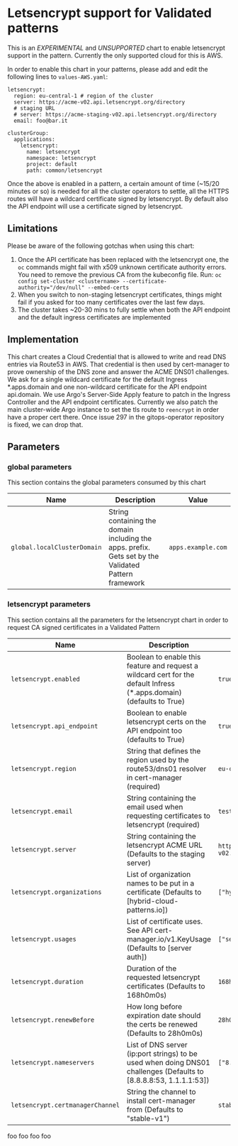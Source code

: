 # Letsencrypt support for Validated patterns

This is an *EXPERIMENTAL* and *UNSUPPORTED* chart to enable letsencrypt support in the pattern.
Currently the only supported cloud for this is AWS.

In order to enable this chart in your patterns, please add and edit the following lines to `values-AWS.yaml`:

    letsencrypt:
      region: eu-central-1 # region of the cluster
      server: https://acme-v02.api.letsencrypt.org/directory
      # staging URL
      # server: https://acme-staging-v02.api.letsencrypt.org/directory
      email: foo@bar.it

    clusterGroup:
      applications:
        letsencrypt:
          name: letsencrypt
          namespace: letsencrypt
          project: default
          path: common/letsencrypt

Once the above is enabled in a pattern, a certain amount of time (~15/20 minutes or so) is needed for all the cluster operators to settle, all the HTTPS routes will have a wildcard certificate signed by letsencrypt. By default also the API endpoint will use a certificate signed by letsencrypt.

## Limitations

Please be aware of the following gotchas when using this chart:

1. Once the API certificate has been replaced with the letsencrypt one, the `oc` commands might fail with x509 unknown certificate authority errors.
   You need to remove the previous CA from the kubeconfig file. Run: `oc config set-cluster <clustername> --certificate-authority="/dev/null" --embed-certs`
2. When you switch to non-staging letsencrypt certificates, things might fail if you asked for too many certificates over the last few days.
3. The cluster takes ~20-30 mins to fully settle when both the API endpoint and the default ingress certificates are implemented

## Implementation

This chart creates a Cloud Credential that is allowed to write and read DNS entries via Route53 in AWS. That credential is then used by cert-manager to prove ownership of the DNS zone and answer the ACME DNS01 challenges.
We ask for a single wildcard certificate for the default Ingress *.apps.domain and one non-wildcard certificate for the API endpoint api.domain.
We use Argo's Server-Side Apply feature to patch in the Ingress Controller and the API endpoint certificates.
Currently we also patch the main cluster-wide Argo instance to set the tls route to `reencrypt` in order have a proper cert there. Once issue 297 in the gitops-operator repository is fixed, we can drop that.

## Parameters

### global parameters

This section contains the global parameters consumed by this chart

| Name                        | Description                                                                                          | Value              |
| --------------------------- | ---------------------------------------------------------------------------------------------------- | ------------------ |
| `global.localClusterDomain` | String containing the domain including the apps. prefix. Gets set by the Validated Pattern framework | `apps.example.com` |

### letsencrypt parameters

This section contains all the parameters for the letsencrypt
chart in order to request CA signed certificates in a Validated Pattern

| Name                             | Description                                                                                                           | Value                                                    |
| -------------------------------- | --------------------------------------------------------------------------------------------------------------------- | -------------------------------------------------------- |
| `letsencrypt.enabled`            | Boolean to enable this feature and request a wildcard cert for the default Infress (*.apps.domain) (defaults to True) | `true`                                                   |
| `letsencrypt.api_endpoint`       | Boolean to enable letsencrypt certs on the API endpoint too (defaults to True)                                        | `true`                                                   |
| `letsencrypt.region`             | String that defines the region used by the route53/dns01 resolver in cert-manager (required)                          | `eu-central-1`                                           |
| `letsencrypt.email`              | String containing the email used when requesting certificates to letsencrypt (required)                               | `test@example.com`                                       |
| `letsencrypt.server`             | String containing the letsencrypt ACME URL (Defaults to the staging server)                                           | `https://acme-staging-v02.api.letsencrypt.org/directory` |
| `letsencrypt.organizations`      | List of organization names to be put in a certificate (Defaults to [hybrid-cloud-patterns.io])                        | `["hybrid-cloud-patterns.io"]`                           |
| `letsencrypt.usages`             | List of certificate uses. See API cert-manager.io/v1.KeyUsage (Defaults to [server auth])                             | `["server auth"]`                                        |
| `letsencrypt.duration`           | Duration of the requested letsencrypt certificates (Defaults to 168h0m0s)                                             | `168h0m0s`                                               |
| `letsencrypt.renewBefore`        | How long before expiration date should the certs be renewed (Defaults to 28h0m0s)                                     | `28h0m0s`                                                |
| `letsencrypt.nameservers`        | List of DNS server (ip:port strings) to be used when doing DNS01 challenges (Defaults to [8.8.8.8:53, 1.1.1.1:53])    | `["8.8.8.8:53","1.1.1.1:53"]`                            |
| `letsencrypt.certmanagerChannel` | String the channel to install cert-manager from (Defaults to "stable-v1")                                             | `stable-v1`                                              |
foo
foo
foo
foo
